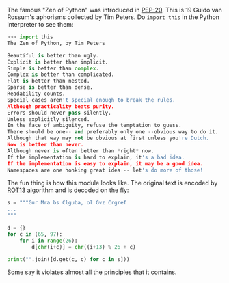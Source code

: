 The famous "Zen of Python" was introduced in [PEP-20](https://www.python.org/dev/peps/pep-0020/). This is 19 Guido van Rossum's aphorisms collected by Tim Peters. Do `import this` in the Python interpreter to see them:

```python
>>> import this                                                                 
The Zen of Python, by Tim Peters

Beautiful is better than ugly.
Explicit is better than implicit.
Simple is better than complex.
Complex is better than complicated.
Flat is better than nested.
Sparse is better than dense.
Readability counts.
Special cases aren't special enough to break the rules.
Although practicality beats purity.
Errors should never pass silently.
Unless explicitly silenced.
In the face of ambiguity, refuse the temptation to guess.
There should be one-- and preferably only one --obvious way to do it.
Although that way may not be obvious at first unless you're Dutch.
Now is better than never.
Although never is often better than *right* now.
If the implementation is hard to explain, it's a bad idea.
If the implementation is easy to explain, it may be a good idea.
Namespaces are one honking great idea -- let's do more of those!
```

The fun thing is how this module looks like. The original text is encoded by [ROT13](https://en.wikipedia.org/wiki/ROT13) algorithm and is decoded on the fly:


```python
s = """Gur Mra bs Clguba, ol Gvz Crgref
...
"""

d = {}
for c in (65, 97):
    for i in range(26):
        d[chr(i+c)] = chr((i+13) % 26 + c)

print("".join([d.get(c, c) for c in s]))
```

Some say it violates almost all the principles that it contains.
